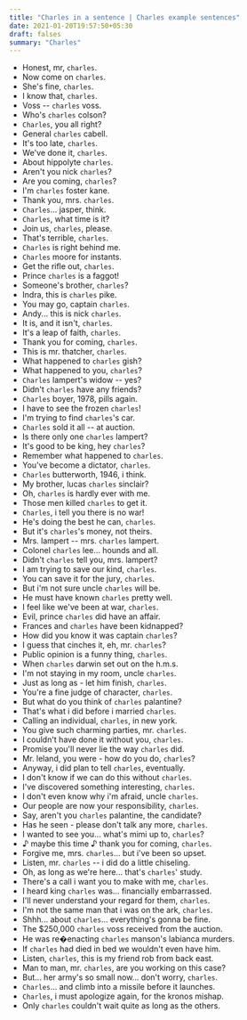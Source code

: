 ```yaml
---
title: "Charles in a sentence | Charles example sentences"
date: 2021-01-20T19:57:50+05:30
draft: falses
summary: "Charles"
---
```

- Honest, mr, `charles`.
- Now come on `charles`.
- She's fine, `charles`.
- I know that, `charles`.
- Voss -- `charles` voss.
- Who's `charles` colson?
- `Charles`, you all right?
- General `charles` cabell.
- It's too late, `charles`.
- We've done it, `charles`.
- About hippolyte `charles`.
- Aren't you nick `charles`?
- Are you coming, `charles`?
- I'm `charles` foster kane.
- Thank you, mrs. `charles`.
- `Charles`... jasper, think.
- `Charles`, what time is it?
- Join us, `charles`, please.
- That's terrible, `charles`.
- `Charles` is right behind me.
- `Charles` moore for instants.
- Get the rifle out, `charles`.
- Prince `charles` is a faggot!
- Someone's brother, `charles`?
- Indra, this is `charles` pike.
- You may go, captain `charles`.
- Andy... this is nick `charles`.
- It is, and it isn't, `charles`.
- It's a leap of faith, `charles`.
- Thank you for coming, `charles`.
- This is mr. thatcher, `charles`.
- What happened to `charles` gish?
- What happened to you, `charles`?
- `Charles` lampert's widow -- yes?
- Didn't `charles` have any friends?
- `Charles` boyer, 1978, pills again.
- I have to see the frozen `charles`!
- I'm trying to find `charles`'s car.
- `Charles` sold it all -- at auction.
- Is there only one `charles` lampert?
- It's good to be king, hey `charles`?
- Remember what happened to `charles`.
- You've become a dictator, `charles`.
- `Charles` butterworth, 1946, i think.
- My brother, lucas `charles` sinclair?
- Oh, `charles` is hardly ever with me.
- Those men killed `charles` to get it.
- `Charles`, i tell you there is no war!
- He's doing the best he can, `charles`.
- But it's `charles`'s money, not theirs.
- Mrs. lampert -- mrs. `charles` lampert.
- Colonel `charles` lee... hounds and all.
- Didn't `charles` tell you, mrs. lampert?
- I am trying to save our kind, `charles`.
- You can save it for the jury, `charles`.
- But i'm not sure uncle `charles` will be.
- He must have known `charles` pretty well.
- I feel like we've been at war, `charles`.
- Evil, prince `charles` did have an affair.
- Frances and `charles` have been kidnapped?
- How did you know it was captain `charles`?
- I guess that cinches it, eh, mr. `charles`?
- Public opinion is a funny thing, `charles`.
- When `charles` darwin set out on the h.m.s.
- I'm not staying in my room, uncle `charles`.
- Just as long as - let him finish, `charles`.
- You're a fine judge of character, `charles`.
- But what do you think of `charles` palantine?
- That's what i did before i married `charles`.
- Calling an individual, `charles`, in new york.
- You give such charming parties, mr. `charles`.
- I couldn't have done it without you, `charles`.
- Promise you'll never lie the way `charles` did.
- Mr. leland, you were - how do you do, `charles`?
- Anyway, i did plan to tell `charles`, eventually.
- I don't know if we can do this without `charles`.
- I've discovered something interesting, `charles`.
- I don't even know why i'm afraid, uncle `charles`.
- Our people are now your responsibility, `charles`.
- Say, aren't you `charles` palantine, the candidate?
- Has he seen - please don't talk any more, `charles`.
- I wanted to see you... what's mimi up to, `charles`?
- ♪ maybe this time ♪ thank you for coming, `charles`.
- Forgive me, mrs. `charles`... but i've been so upset.
- Listen, mr. `charles` -- i did do a little chiseling.
- Oh, as long as we're here... that's `charles`' study.
- There's a call i want you to make with me, `charles`.
- I heard king `charles` was... financially embarrassed.
- I'll never understand your regard for them, `charles`.
- I'm not the same man that i was on the ark, `charles`.
- Shhh... about `charles`... everything's gonna be fine.
- The $250,000 `charles` voss received from the auction.
- He was re�enacting `charles` manson's labianca murders.
- If `charles` had died in bed we wouldn't even have him.
- Listen, `charles`, this is my friend rob from back east.
- Man to man, mr. `charles`, are you working on this case?
- But... her army's so small now... don't worry, `charles`.
- `Charles`... and climb into a missile before it launches.
- `Charles`, i must apologize again, for the kronos mishap.
- Only `charles` couldn't wait quite as long as the others.
                 
